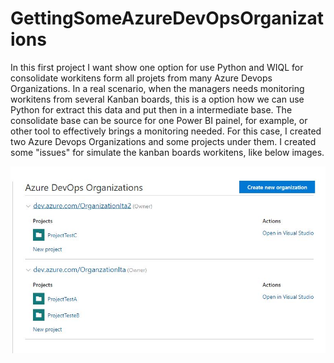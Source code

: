 # GettingSomeAzureDevOpsOrganizations
In this first project I want show one option for use Python and WIQL for consolidate workitens form all projets from many Azure Devops Organizations.
In a real scenario, when the managers needs monitoring workitens from several Kanban boards, this is a option  how we can use Python for extract this data and put then in a intermediate base. 
The consolidate base can be source for one Power BI painel, for example, or other tool to effectively brings a monitoring needed.
For this case, I created two Azure Devops Organizations and some projects under them. I created some "issues" for simulate the kanban boards workitens, like below images.

![The Organizations created](https://github.com/ItaSsa/GettingSomeAzureDevOpsOrganizations/blob/main/Proj01_ManyOrganizations.JPG)

